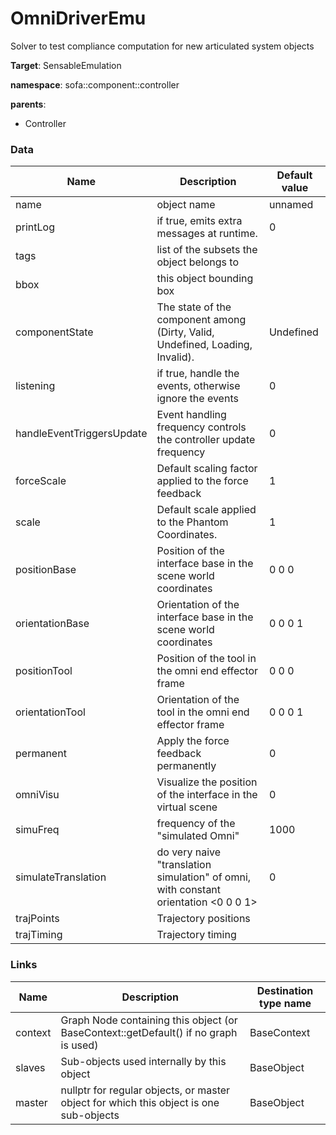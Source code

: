 <!-- generate_doc -->
# OmniDriverEmu

Solver to test compliance computation for new articulated system objects


__Target__: SensableEmulation

__namespace__: sofa::component::controller

__parents__:

- Controller

### Data

<table>
    <thead>
        <tr>
            <th>Name</th>
            <th>Description</th>
            <th>Default value</th>
        </tr>
    </thead>
    <tbody>
	<tr>
		<td>name</td>
		<td>
object name
		</td>
		<td>unnamed</td>
	</tr>
	<tr>
		<td>printLog</td>
		<td>
if true, emits extra messages at runtime.
		</td>
		<td>0</td>
	</tr>
	<tr>
		<td>tags</td>
		<td>
list of the subsets the object belongs to
		</td>
		<td></td>
	</tr>
	<tr>
		<td>bbox</td>
		<td>
this object bounding box
		</td>
		<td></td>
	</tr>
	<tr>
		<td>componentState</td>
		<td>
The state of the component among (Dirty, Valid, Undefined, Loading, Invalid).
		</td>
		<td>Undefined</td>
	</tr>
	<tr>
		<td>listening</td>
		<td>
if true, handle the events, otherwise ignore the events
		</td>
		<td>0</td>
	</tr>
	<tr>
		<td>handleEventTriggersUpdate</td>
		<td>
Event handling frequency controls the controller update frequency
		</td>
		<td>0</td>
	</tr>
	<tr>
		<td>forceScale</td>
		<td>
Default scaling factor applied to the force feedback
		</td>
		<td>1</td>
	</tr>
	<tr>
		<td>scale</td>
		<td>
Default scale applied to the Phantom Coordinates. 
		</td>
		<td>1</td>
	</tr>
	<tr>
		<td>positionBase</td>
		<td>
Position of the interface base in the scene world coordinates
		</td>
		<td>0 0 0</td>
	</tr>
	<tr>
		<td>orientationBase</td>
		<td>
Orientation of the interface base in the scene world coordinates
		</td>
		<td>0 0 0 1</td>
	</tr>
	<tr>
		<td>positionTool</td>
		<td>
Position of the tool in the omni end effector frame
		</td>
		<td>0 0 0</td>
	</tr>
	<tr>
		<td>orientationTool</td>
		<td>
Orientation of the tool in the omni end effector frame
		</td>
		<td>0 0 0 1</td>
	</tr>
	<tr>
		<td>permanent</td>
		<td>
Apply the force feedback permanently
		</td>
		<td>0</td>
	</tr>
	<tr>
		<td>omniVisu</td>
		<td>
Visualize the position of the interface in the virtual scene
		</td>
		<td>0</td>
	</tr>
	<tr>
		<td>simuFreq</td>
		<td>
frequency of the "simulated Omni"
		</td>
		<td>1000</td>
	</tr>
	<tr>
		<td>simulateTranslation</td>
		<td>
do very naive "translation simulation" of omni, with constant orientation <0 0 0 1>
		</td>
		<td>0</td>
	</tr>
	<tr>
		<td>trajPoints</td>
		<td>
Trajectory positions
		</td>
		<td></td>
	</tr>
	<tr>
		<td>trajTiming</td>
		<td>
Trajectory timing
		</td>
		<td></td>
	</tr>

</tbody>
</table>

### Links


| Name | Description | Destination type name |
| ---- | ----------- | --------------------- |
|context|Graph Node containing this object (or BaseContext::getDefault() if no graph is used)|BaseContext|
|slaves|Sub-objects used internally by this object|BaseObject|
|master|nullptr for regular objects, or master object for which this object is one sub-objects|BaseObject|

